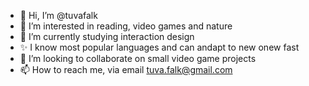 - 👋 Hi, I’m @tuvafalk
- 👀 I’m interested in reading, video games and nature
- 🌱 I’m currently studying interaction design
- ✨ I know most popular languages and can andapt to new onew fast
- 💞️ I’m looking to collaborate on small video game projects 
- 📫 How to reach me, via email tuva.falk@gmail.com

<!---
tuvafalk/tuvafalk is a ✨ special ✨ repository because its `README.md` (this file) appears on your GitHub profile.
You can click the Preview link to take a look at your changes.
--->
